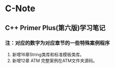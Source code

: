 # C-Note
## C++ Primer Plus(第六版)学习笔记

### 注：对应的数字为对应章节的一些特殊案例程序
1. 新增16章String类库和标准模板类库。
1. 新增12章 ATM 完整案例在ATM文件夹源码。
